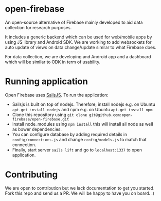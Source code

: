 # open-firebase

An open-source alternative of Firebase mainly developed to aid data collection for research purposes.

It includes a generic backend which can be used for web/mobile apps by using JS library and Android SDK. We are working to add websockets for auto update of views on data change/update similar to what Firebase does.

For data collection, we are developing and Android app and a dashboard which will be similar to ODK in term of usability.

# Running application
Open Firebase uses [SailsJS](http://sailsjs.org). To run the application:

* Sailsjs is built on top of nodejs. Therefore, install nodejs e.g. on Ubuntu ``apt-get install nodejs`` and npm e.g. on Ubuntu ``apt-get install npm``
* Clone this repository using ``git clone git@github.com:open-firebase/open-firebase.git``
* Install node_modules using ``npm install`` this will install all node as well as bower dependencies.
* You can configure database by adding required details in ``config/connections.js`` and change ``config/models.js`` to match that connection.
* Finally, start server ``sails lift`` and go to ``localhost:1337`` to open application.

# Contributing
We are open to contribution but we lack documentation to get you started. Fork this repo and send us a PR. We will be happy to have you on board. :)